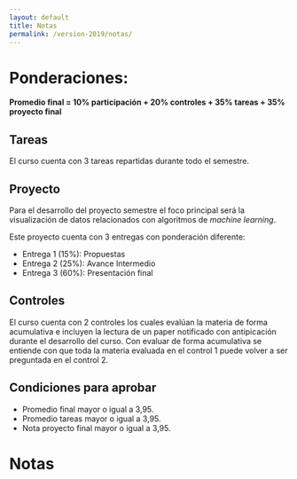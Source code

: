 ```yaml
---
layout: default
title: Notas
permalink: /version-2019/notas/
---
```

# Ponderaciones:

**Promedio final  = 10% participación + 20% controles + 35% tareas + 35% proyecto final**

## Tareas

El curso cuenta con 3 tareas repartidas durante todo el semestre.

## Proyecto

Para el desarrollo del proyecto semestre el foco principal será la visualización de datos relacionados con algoritmos de _machine learning_.


Este proyecto cuenta con 3 entregas con ponderación diferente:
- Entrega 1 (15%): Propuestas
- Entrega 2 (25%): Avance Intermedio
- Entrega 3 (60%): Presentación final

## Controles

El curso cuenta con 2 controles los cuales evalúan la materia de forma acumulativa e incluyen la lectura de un paper notificado con antipicación durante el desarrollo del curso. Con evaluar de forma acumulativa se entiende con que toda la materia evaluada en el control 1 puede volver a ser preguntada en el control 2.

## Condiciones para aprobar
- Promedio final mayor o igual a 3,95.
- Promedio tareas mayor o igual a 3,95.
- Nota proyecto final mayor o igual a 3,95.

# Notas
